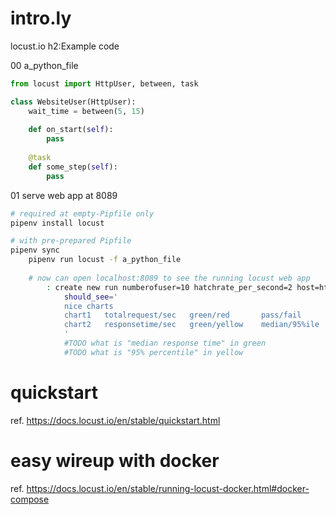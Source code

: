 # intro.ly
locust.io h2:Example code

00 a_python_file
```python
from locust import HttpUser, between, task

class WebsiteUser(HttpUser):
    wait_time = between(5, 15)
    
    def on_start(self):
        pass 
    
    @task
    def some_step(self):
        pass
```

01 serve web app at 8089
```bash
# required at empty-Pipfile only
pipenv install locust

# with pre-prepared Pipfile
pipenv sync
    pipenv run locust -f a_python_file
    
    # now can open localhost:8089 to see the running locust web app
        : create new run numberofuser=10 hatchrate_per_second=2 host=https://google.com  # must provide ful url with https:// prefix
            should_see='
            nice charts
            chart1   totalrequest/sec   green/red       pass/fail 
            chart2   responsetime/sec   green/yellow    median/95%ile
            '
            #TODO what is "median response time" in green
            #TODO what is "95% percentile" in yellow
```

# quickstart
ref. https://docs.locust.io/en/stable/quickstart.html

# easy wireup with docker
ref. https://docs.locust.io/en/stable/running-locust-docker.html#docker-compose
